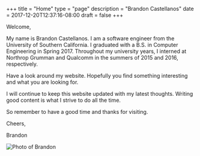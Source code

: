 +++
title = "Home"
type = "page"
description = "Brandon Castellanos"
date = 2017-12-20T12:37:16-08:00
draft = false
+++

<div class="content">
	<div class="homepage-content">
		<div class="homepage-welcome">
			<div class="homepage-title">Welcome,</div>
			<div class="homepage-text">
				<p>
					My name is Brandon Castellanos. I am a software engineer from the University of Southern California.
					I graduated with a B.S. in Computer Engineering in Spring 2017.
					Throughout my university years, I interned at Northrop Grumman and Qualcomm in the summers of 2015 and 2016, respectively.
				</p>
				<p>
					Have a look around my website. Hopefully you find something interesting and what you are looking for.
				</p>
				<p>
					I will continue to keep this website updated with my latest thoughts. Writing good content is what I strive to do all the time.
				</p>
				<p>
					So remember to have a good time and thanks for visiting.
				</p>
				<p>
					Cheers,
				</p>
				<p>
					Brandon
				</p>
			</div>
		</div>
		<div class="homepage-frame">
			<img src="../img/home-portrait.jpg" alt="Photo of Brandon" class="homepage-img">
		</div>
	</div>
</div>
